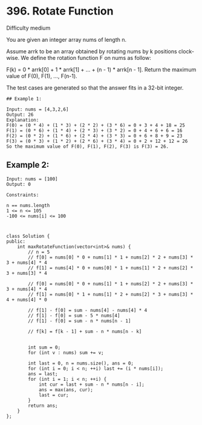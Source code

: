 # 396. Rotate Function
Difficulty medium

You are given an integer array nums of length n.

Assume arrk to be an array obtained by rotating nums by k positions clock-wise. We define the rotation function F on nums as follow:

F(k) = 0 * arrk[0] + 1 * arrk[1] + ... + (n - 1) * arrk[n - 1].
Return the maximum value of F(0), F(1), ..., F(n-1).

The test cases are generated so that the answer fits in a 32-bit integer.


```
## Example 1:

Input: nums = [4,3,2,6]
Output: 26
Explanation:
F(0) = (0 * 4) + (1 * 3) + (2 * 2) + (3 * 6) = 0 + 3 + 4 + 18 = 25
F(1) = (0 * 6) + (1 * 4) + (2 * 3) + (3 * 2) = 0 + 4 + 6 + 6 = 16
F(2) = (0 * 2) + (1 * 6) + (2 * 4) + (3 * 3) = 0 + 6 + 8 + 9 = 23
F(3) = (0 * 3) + (1 * 2) + (2 * 6) + (3 * 4) = 0 + 2 + 12 + 12 = 26
So the maximum value of F(0), F(1), F(2), F(3) is F(3) = 26.
```


## Example 2:
```
Input: nums = [100]
Output: 0
```


```
Constraints:

n == nums.length
1 <= n <= 105
-100 <= nums[i] <= 100
```


#
```
class Solution {
public:
    int maxRotateFunction(vector<int>& nums) {
        // n = 5
        // f[0] = nums[0] * 0 + nums[1] * 1 + nums[2] * 2 + nums[3] * 3 + nums[4] * 4
        // f[1] = nums[4] * 0 + nums[0] * 1 + nums[1] * 2 + nums[2] * 3 + nums[3] * 4

        // f[0] = nums[0] * 0 + nums[1] * 1 + nums[2] * 2 + nums[3] * 3 + nums[4] * 4
        // f[1] = nums[0] * 1 + nums[1] * 2 + nums[2] * 3 + nums[3] * 4 + nums[4] * 0

        // f[1] - f[0] = sum - nums[4] - nums[4] * 4
        // f[1] - f[0] = sum - 5 * nums[4]
        // f[1] - f[0] = sum - n * nums[n - 1]

        // f[k] = f[k - 1] + sum - n * nums[n - k]


        int sum = 0;
        for (int v : nums) sum += v;

        int last = 0, n = nums.size(), ans = 0;
        for (int i = 0; i < n; ++i) last += (i * nums[i]);
        ans = last;
        for (int i = 1; i < n; ++i) {
            int cur = last + sum - n * nums[n - i];
            ans = max(ans, cur);
            last = cur;
        }
        return ans;
    }
};
```